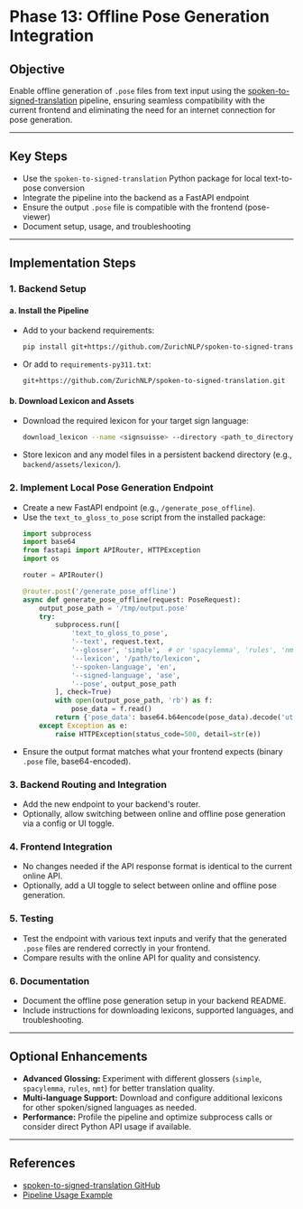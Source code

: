 # Phase 13: Offline Pose Generation Integration

## Objective
Enable offline generation of `.pose` files from text input using the [spoken-to-signed-translation](https://github.com/sign-language-processing/spoken-to-signed-translation) pipeline, ensuring seamless compatibility with the current frontend and eliminating the need for an internet connection for pose generation.

---

## Key Steps
- Use the `spoken-to-signed-translation` Python package for local text-to-pose conversion
- Integrate the pipeline into the backend as a FastAPI endpoint
- Ensure the output `.pose` file is compatible with the frontend (pose-viewer)
- Document setup, usage, and troubleshooting

---

## Implementation Steps

### 1. **Backend Setup**

#### a. Install the Pipeline
- Add to your backend requirements:
  ```bash
  pip install git+https://github.com/ZurichNLP/spoken-to-signed-translation.git
  ```
- Or add to `requirements-py311.txt`:
  ```
  git+https://github.com/ZurichNLP/spoken-to-signed-translation.git
  ```

#### b. Download Lexicon and Assets
- Download the required lexicon for your target sign language:
  ```bash
  download_lexicon --name <signsuisse> --directory <path_to_directory>
  ```
- Store lexicon and any model files in a persistent backend directory (e.g., `backend/assets/lexicon/`).

### 2. **Implement Local Pose Generation Endpoint**
- Create a new FastAPI endpoint (e.g., `/generate_pose_offline`).
- Use the `text_to_gloss_to_pose` script from the installed package:
  ```python
  import subprocess
  import base64
  from fastapi import APIRouter, HTTPException
  import os

  router = APIRouter()

  @router.post('/generate_pose_offline')
  async def generate_pose_offline(request: PoseRequest):
      output_pose_path = '/tmp/output.pose'
      try:
          subprocess.run([
              'text_to_gloss_to_pose',
              '--text', request.text,
              '--glosser', 'simple',  # or 'spacylemma', 'rules', 'nmt'
              '--lexicon', '/path/to/lexicon',
              '--spoken-language', 'en',
              '--signed-language', 'ase',
              '--pose', output_pose_path
          ], check=True)
          with open(output_pose_path, 'rb') as f:
              pose_data = f.read()
          return {'pose_data': base64.b64encode(pose_data).decode('utf-8'), 'data_format': 'binary_base64'}
      except Exception as e:
          raise HTTPException(status_code=500, detail=str(e))
  ```
- Ensure the output format matches what your frontend expects (binary `.pose` file, base64-encoded).

### 3. **Backend Routing and Integration**
- Add the new endpoint to your backend's router.
- Optionally, allow switching between online and offline pose generation via a config or UI toggle.

### 4. **Frontend Integration**
- No changes needed if the API response format is identical to the current online API.
- Optionally, add a UI toggle to select between online and offline pose generation.

### 5. **Testing**
- Test the endpoint with various text inputs and verify that the generated `.pose` files are rendered correctly in your frontend.
- Compare results with the online API for quality and consistency.

### 6. **Documentation**
- Document the offline pose generation setup in your backend README.
- Include instructions for downloading lexicons, supported languages, and troubleshooting.

---

## Optional Enhancements
- **Advanced Glossing:** Experiment with different glossers (`simple`, `spacylemma`, `rules`, `nmt`) for better translation quality.
- **Multi-language Support:** Download and configure additional lexicons for other spoken/signed languages as needed.
- **Performance:** Profile the pipeline and optimize subprocess calls or consider direct Python API usage if available.

---

## References
- [spoken-to-signed-translation GitHub](https://github.com/sign-language-processing/spoken-to-signed-translation)
- [Pipeline Usage Example](https://github.com/sign-language-processing/spoken-to-signed-translation#usage) 